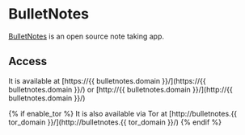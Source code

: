 # BulletNotes

[BulletNotes](https://gitlab.com/NickBusey/BulletNotes/) is an open source note taking app.

## Access

It is available at [https://{{ bulletnotes.domain }}/](https://{{ bulletnotes.domain }}/) or [http://{{ bulletnotes.domain }}/](http://{{ bulletnotes.domain }}/)

{% if enable_tor %}
It is also available via Tor at [http://bulletnotes.{{ tor_domain }}/](http://bulletnotes.{{ tor_domain }}/)
{% endif %}
